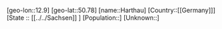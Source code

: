 ﻿---
location: [50.78,12.9]
mapzoom: [7,12] 
mapmarker: city 
type: City
tags:
- geo/City


SpocWebEntityId: 30779
isDeleted: false
confidential: public

---
[geo-lon::12.9]
[geo-lat::50.78]
[name::Harthau]
[Country::[[Germany]]]
[State :: [[../../Sachsen]] ]
[Population::]
[Unknown::]

